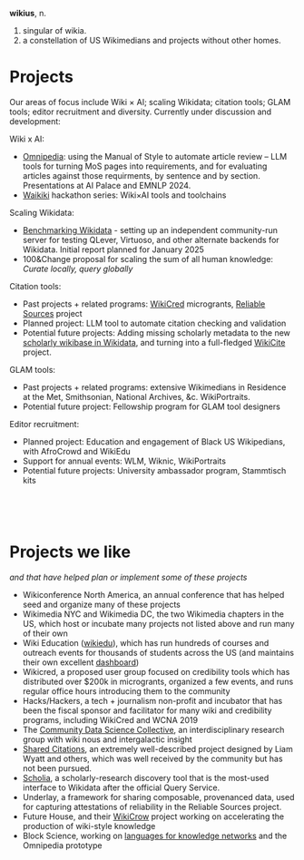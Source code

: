 **wikius**, n.  
1. singular of wikia. 
2. a constellation of US Wikimedians and projects without other homes.

# Projects
Our areas of focus include Wiki × AI; scaling Wikidata; citation tools; GLAM tools; editor recruitment and diversity. 
Currently under discussion and development:

Wiki x AI:
* [Omnipedia](http://www.omnipedia.cc/): using the Manual of Style to automate article review – LLM tools for turning MoS pages into requirements, and for evaluating articles against those requirments, by sentence and by section.  Presentations at AI Palace and EMNLP 2024.
* [Waikiki](https://meta.wikimedia.org/wiki/Waikiki) hackathon series: Wiki×AI tools and toolchains

Scaling Wikidata:
* [Benchmarking Wikidata](https://www.wikidata.org/wiki/Wikidata:Scaling_Wikidata/Benchmarking) - setting up an independent community-run server for testing QLever, Virtuoso, and other alternate backends for Wikidata.  Initial report planned for January 2025
* 100&Change proposal for scaling the sum of all human knowledge: _Curate locally, query globally_ 

Citation tools:
* Past projects + related programs: [WikiCred](https://meta.wikimedia.org/wiki/WikiCred) microgrants, [Reliable Sources](https://en.wikipedia.org/wiki/Wikipedia:Vaccine_safety/Perennial_sources) project
* Planned project: LLM tool to automate citation checking and validation
* Potential future projects: Adding missing scholarly metadata to the new [scholarly wikibase in Wikidata](https://www.wikidata.org/wiki/Wikidata:SPARQL_query_service/WDQS_graph_split), and turning into a full-fledged [WikiCite](https://commons.wikimedia.org/wiki/File:WikiCite_poster_2011.pdf) project.

GLAM tools:
* Past projects + related programs: extensive Wikimedians in Residence at the Met, Smithsonian, National Archives, &c.  WikiPortraits.
* Potential future project: Fellowship program for GLAM tool designers

Editor recruitment:
* Planned project: Education and engagement of Black US Wikipedians, with AfroCrowd and WikiEdu 
* Support for annual events: WLM, Wiknic, WikiPortraits
* Potential future projects: University ambassador program, Stammtisch kits

&nbsp;

&nbsp;

# Projects we like
_and that have helped plan or implement some of these projects_

* Wikiconference North America, an annual conference that has helped seed and organize many of these projects
* Wikimedia NYC and Wikimedia DC, the two Wikimedia chapters in the US, which host or incubate many projects not listed above and run many of their own
* Wiki Education ([wikiedu](https://wikiedu.org/)), which has run hundreds of courses and outreach events for thousands of students across the US (and maintains their own excellent [dashboard](https://dashboard.wikiedu.org/))  
* Wikicred, a proposed user group focused on credibility tools which has distributed over $200k in microgrants, organized a few events, and runs regular office hours introducing them to the community
* Hacks/Hackers, a tech + journalism non-profit and incubator that has been the fiscal sponsor and facilitator for many wiki and credibility programs, including WikiCred and WCNA 2019
* The [Community Data Science Collective](https://wiki.communitydata.science/Main_Page), an interdisciplinary research group with wiki nous and intergalactic insight
* [Shared Citations](https://meta.wikimedia.org/wiki/WikiCite/Shared_Citations), an extremely well-described project designed by Liam Wyatt and others, which was well received by the community but has not been pursued.
* [Scholia](https://scholia.toolforge.org/statistics), a scholarly-research discovery tool that is the most-used interface to Wikidata after the official Query Service.
* Underlay, a framework for sharing composable, provenanced data, used for capturing attestations of reliability in the Reliable Sources project.
* Future House, and their [WikiCrow](https://wikicrow.ai/) project working on accelerating the production of wiki-style knowledge
* Block Science, working on [languages for knowledge networks](https://blog.block.science/a-language-for-knowledge-networks/) and the Omnipedia prototype
